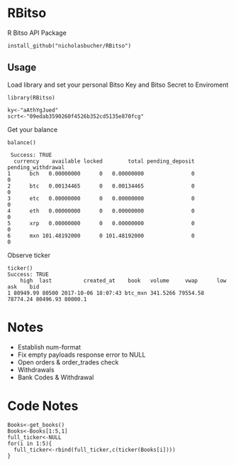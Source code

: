 # RBitso
R Bitso API Package

    install_github("nicholasbucher/RBitso")

## Usage 
Load library and set your personal Bitso Key and Bitso Secret to Enviroment

    library(RBitso)
    
    ky<-"aAthYgJued"
    scrt<-"09edab3590260f4526b352cd5135e870fcg"
    
Get your balance

    balance()
    
     Success: TRUE 
      currency    available locked        total pending_deposit pending_withdrawal
    1      bch   0.00000000      0   0.00000000               0                  0
    2      btc   0.00134465      0   0.00134465               0                  0
    3      etc   0.00000000      0   0.00000000               0                  0
    4      eth   0.00000000      0   0.00000000               0                  0
    5      xrp   0.00000000      0   0.00000000               0                  0
    6      mxn 101.48192000      0 101.48192000               0                  0
    
    
Observe ticker

    ticker()
    Success: TRUE 
        high  last          created_at    book   volume     vwap      low      ask    bid
    1 80949.99 80500 2017-10-06 18:07:43 btc_mxn 341.5266 79554.58 78774.24 80496.93 80000.1

# Notes
  - Establish num-format
  - Fix empty payloads response error to NULL
  - Open orders & order_trades check
  - Withdrawals
  - Bank Codes & Withdrawal


# Code Notes
    Books<-get_books()
    Books<-Books[1:5,1]
    full_ticker<-NULL
    for(i in 1:5){
      full_ticker<-rbind(full_ticker,c(ticker(Books[i])))
    }
